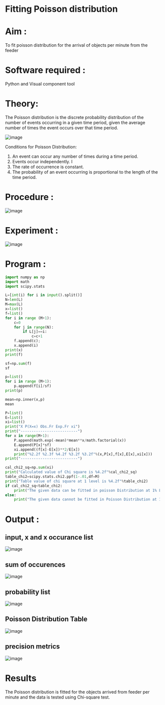 # Fitting Poisson  distribution
# Aim : 

To fit poisson distribution for the arrival of objects per minute from the feeder

# Software required :  

Python and Visual component tool

# Theory:

The Poisson distribution is the discrete probability distribution of the number of events occurring in a given time period, given the average number of times the event occurs over that time period.

![image](https://user-images.githubusercontent.com/104613195/166248326-fd042076-8b0b-40c4-8b11-1d8e8fcb74db.png)

 Conditions for Poisson Distribution:

1. An event can occur any number of times during a time period.
2. Events occur independently. I
3. The rate of occurrence is constant.
4. The probability of an event occurring is proportional to the length of the time period. 
 
# Procedure :

![image](https://user-images.githubusercontent.com/104613195/166251988-d0c53205-6080-4f7b-ae4c-398178586637.png)

# Experiment :

![image](https://user-images.githubusercontent.com/103921593/230282876-f4a5afbf-cac1-4648-a1b0-c78840638a8e.png)

# Program :
```python
import numpy as np
import math
import scipy.stats

L=[int(i) for i in input().split()]
N=len(L)
M=max(L)
x=list()
f=list()
for i in range (M+1):
    c=0
    for j in range(N):
        if L[j]==i:
            c=c+1
    f.append(c);
    x.append(i)
print(x)
print(f)
```

```python
sf=np.sum(f)
sf
```
```python
p=list()
for i in range (M+1):
    p.append(f[i]/sf)
print(p)
```
```python
mean=np.inner(x,p)
mean
```
```python
P=list()
E=list()
xi=list()
print("X P(X=x) Obs.Fr Exp.Fr xi")
print("--------------------------")
for x in range(M+1):
    P.append(math.exp(-mean)*mean**x/math.factorial(x))
    E.append(P[x]*sf)
    xi.append((f[x]-E[x])**2/E[x])
    print("%2.2f %2.3f %4.2f %3.2f %3.2f"%(x,P[x],f[x],E[x],xi[x]))
print("--------------------------")
```
```python
cal_chi2_sq=np.sum(xi)
print("Calculated value of Chi square is %4.2f"%cal_chi2_sq)
table_chi2=scipy.stats.chi2.ppf(1-.01,df=M)
print("Table value of chi square at 1 level is %4.2f"%table_chi2)
if cal_chi2_sq<table_chi2:
    print("The given data can be fitted in poisson Distribution at 1% LOS")
else:
    print("The given data cannot be fitted in Poisson Distribution at 1% LOS")
   ```
# Output : 

## input, x and x occurance list
![image](https://github.com/EASWAR17/Poisson_distribution/assets/94154683/53781f53-101c-4ca0-ba7f-a5f99fafbdb2)

## sum of occurences
![image](https://github.com/EASWAR17/Poisson_distribution/assets/94154683/e0b4455f-7218-4f9d-8087-fa6b2566ceb9)


## probability list
![image](https://github.com/EASWAR17/Poisson_distribution/assets/94154683/3f3e087f-5a18-4de0-a87f-5b94908fe343)

## Poisson Distribution Table
![image](https://github.com/EASWAR17/Poisson_distribution/assets/94154683/a8af39c7-e4bf-40ff-851e-398b342b5bbe)

## precision metrics
![image](https://github.com/EASWAR17/Poisson_distribution/assets/94154683/2b3d3709-87ab-425a-897d-3e9f33489c0c)

# Results

The Poisson distribution is fitted for the objects arrived from feeder per minute and the data is tested using Chi-square test. 
 
